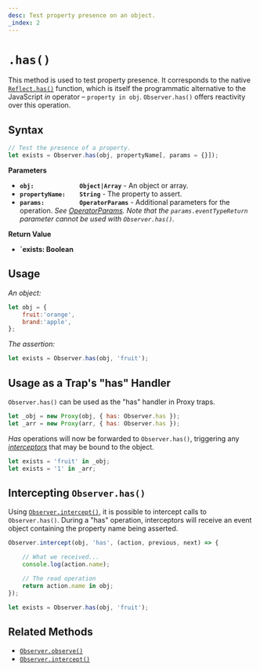 ```yaml
---
desc: Test property presence on an object.
_index: 2
---
```

# `.has()`

This method is used to test property presence. It corresponds to the native [`Reflect.has()`](https://developer.mozilla.org/en-US/docs/Web/JavaScript/Reference/Global_Objects/Reflect/has) function, which is itself the programmatic alternative to the JavaScript *in* operator – `property in obj`. `Observer.has()` offers reactivity over this operation.

## Syntax

```js
// Test the presence of a property.
let exists = Observer.has(obj, propertyName[, params = {}]);
```

**Parameters**

+ **`obj:             Object|Array`** - An object or array.
+ **`propertyName:    String`** - The property to assert.
+ **`params:          OperatorParams`** - Additional parameters for the operation. *See [OperatorParams](../../core/OperatorParams). Note that the `params.eventTypeReturn` parameter cannot be used with `Observer.has()`.*

**Return Value**

+ **`exists:          Boolean**

## Usage

*An object:*

```js
let obj = {
    fruit:'orange',
    brand:'apple',
};
```

*The assertion:*

```js
let exists = Observer.has(obj, 'fruit');
```

## Usage as a Trap's "has" Handler

`Observer.has()` can be used as the "has" handler in Proxy traps.

```js
let _obj = new Proxy(obj, { has: Observer.has });
let _arr = new Proxy(arr, { has: Observer.has });
```

*Has* operations will now be forwarded to `Observer.has()`, triggering any [*interceptors*](../../../core/overview#intercept) that may be bound to the object.

```js
let exists = 'fruit' in _obj;
let exists = '1' in _arr;
```

## Intercepting `Observer.has()`

Using [`Observer.intercept()`](../../reactions/intercept), it is possible to intercept calls to `Observer.has()`. During a "has" operation, interceptors will receive an event object containing the property name being asserted.

```js
Observer.intercept(obj, 'has', (action, previous, next) => {

    // What we received...
    console.log(action.name);

    // The read operation
    return action.name in obj;
});
```

```js
let exists = Observer.has(obj, 'fruit');
```

## Related Methods

+ [`Observer.observe()`](../../reactions/observe)
+ [`Observer.intercept()`](../../reactions/intercept)
